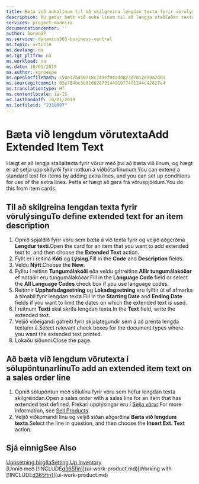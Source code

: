 ```yaml
---
title: Bæta við aukalínum til að skilgreina lengdan texta fyrir vörulýsingu | Microsoft Docs
description: Þú getur bætt við auka línum til að lengja staðlaðan texta sem lýsir vöru.
services: project-madeira
documentationcenter: ''
author: SorenGP
ms.service: dynamics365-business-central
ms.topic: article
ms.devlang: na
ms.tgt_pltfrm: na
ms.workload: na
ms.date: 10/01/2019
ms.author: sgroespe
ms.openlocfilehash: c50e37b450718c749ef04add823d7012899a7d81
ms.sourcegitcommit: 02e704bc3e01d62072144919774f1244c42827e4
ms.translationtype: HT
ms.contentlocale: is-IS
ms.lasthandoff: 10/01/2019
ms.locfileid: "2310997"
---
```

# <a name="add-extended-item-text"></a><span data-ttu-id="32dfb-103">Bæta við lengdum vörutexta</span><span class="sxs-lookup"><span data-stu-id="32dfb-103">Add Extended Item Text</span></span>
<span data-ttu-id="32dfb-104">Hægt er að lengja staðaltexta fyrir vörur með því að bæta við línum, og hægt er að setja upp skilyrði fyrir notkun á viðbótarlínunum.</span><span class="sxs-lookup"><span data-stu-id="32dfb-104">You can extend a standard text for items by adding extra lines, and you can set up conditions for use of the extra lines.</span></span> <span data-ttu-id="32dfb-105">Þetta er hægt að gera frá vöruspjöldum.</span><span class="sxs-lookup"><span data-stu-id="32dfb-105">You do this from item cards.</span></span>

## <a name="to-define-extended-text-for-an-item-description"></a><span data-ttu-id="32dfb-106">Til að skilgreina lengdan texta fyrir vörulýsingu</span><span class="sxs-lookup"><span data-stu-id="32dfb-106">To define extended text for an item description</span></span>
1. <span data-ttu-id="32dfb-107">Opnið spjaldið fyrir vöru sem bæta á við texta fyrir og veljið aðgerðina **Lengdur texti**.</span><span class="sxs-lookup"><span data-stu-id="32dfb-107">Open the card for an item that you want to add extended text to, and then choose the **Extended Text** action.</span></span>
2. <span data-ttu-id="32dfb-108">Fyllt er í reitina **Kóti** og **Lýsing**.</span><span class="sxs-lookup"><span data-stu-id="32dfb-108">Fill in the **Code** and **Description** fields.</span></span>
3. <span data-ttu-id="32dfb-109">Veldu **Nýtt**.</span><span class="sxs-lookup"><span data-stu-id="32dfb-109">Choose the **New**.</span></span>
4. <span data-ttu-id="32dfb-110">Fylltu í reitinn **Tungumálakóði** eða veldu gátreitinn **Allir tungumálakóðar** ef notaðir eru tungumálakóðar.</span><span class="sxs-lookup"><span data-stu-id="32dfb-110">Fill in the **Language Code** field or select the **All Language Codes** check box if you use language codes.</span></span>
5. <span data-ttu-id="32dfb-111">Reitirnir **Upphafsdagsetning** og **Lokadagsetning** eru fylltir út ef afmarka á tímabil fyrir lengdan texta.</span><span class="sxs-lookup"><span data-stu-id="32dfb-111">Fill in the **Starting Date** and **Ending Date** fields if you want to limit the dates on which the extended text is used.</span></span>
6. <span data-ttu-id="32dfb-112">Í reitnum **Texti** skal skrifa lengdan texta.</span><span class="sxs-lookup"><span data-stu-id="32dfb-112">In the **Text** field, write the extended text.</span></span>
7. <span data-ttu-id="32dfb-113">Veljið viðeigandi gátreiti fyrir skjalategundir sem á að prenta lengda textann á.</span><span class="sxs-lookup"><span data-stu-id="32dfb-113">Select relevant check boxes for the document types where you want the extended text printed.</span></span>
8. <span data-ttu-id="32dfb-114">Lokaðu síðunni.</span><span class="sxs-lookup"><span data-stu-id="32dfb-114">Close the page.</span></span>

## <a name="to-add-an-extended-item-text-on-a-sales-order-line"></a><span data-ttu-id="32dfb-115">Að bæta við lengdum vörutexta í sölupöntunarlínu</span><span class="sxs-lookup"><span data-stu-id="32dfb-115">To add an extended item text on a sales order line</span></span>
1. <span data-ttu-id="32dfb-116">Opnið sölupöntun með sölulínu fyrir vöru sem hefur lengdan texta skilgreindan.</span><span class="sxs-lookup"><span data-stu-id="32dfb-116">Open a sales order with a sales line for an item that has extended text defined.</span></span> <span data-ttu-id="32dfb-117">Frekari upplýsingar eru í [Selja vörur](sales-how-sell-products.md).</span><span class="sxs-lookup"><span data-stu-id="32dfb-117">For more information, see [Sell Products](sales-how-sell-products.md).</span></span>
2. <span data-ttu-id="32dfb-118">Veljið viðkomandi línu og veljið síðan aðgerðina **Bæta við lengdum texta**.</span><span class="sxs-lookup"><span data-stu-id="32dfb-118">Select the line in question, and then choose the **Insert Ext. Text** action.</span></span>

## <a name="see-also"></a><span data-ttu-id="32dfb-119">Sjá einnig</span><span class="sxs-lookup"><span data-stu-id="32dfb-119">See Also</span></span>
[<span data-ttu-id="32dfb-120">Uppsetning birgða</span><span class="sxs-lookup"><span data-stu-id="32dfb-120">Setting Up Inventory</span></span>](inventory-setup-inventory.md)  
<span data-ttu-id="32dfb-121">[Unnið með [!INCLUDE[d365fin](includes/d365fin_md.md)]](ui-work-product.md)</span><span class="sxs-lookup"><span data-stu-id="32dfb-121">[Working with [!INCLUDE[d365fin](includes/d365fin_md.md)]](ui-work-product.md)</span></span>
